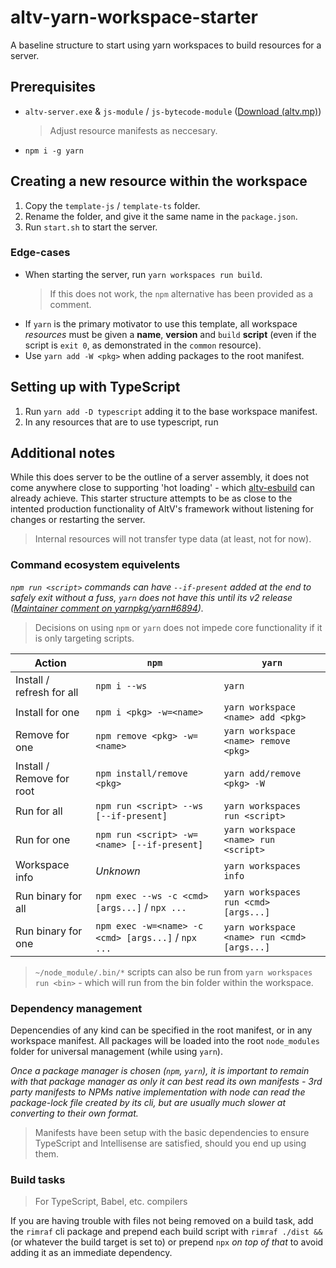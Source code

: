 # altv-yarn-workspace-starter

A baseline structure to start using yarn workspaces to build resources for a server.

## Prerequisites

- `altv-server.exe` & `js-module` / `js-bytecode-module` ([Download (altv.mp)](https://altv.mp/#/downloads))
  > Adjust resource manifests as neccesary.
- `npm i -g yarn`

## Creating a new resource within the workspace

1. Copy the `template-js` / `template-ts` folder.
2. Rename the folder, and give it the same name in the `package.json`.
3. Run `start.sh` to start the server.

### Edge-cases

- When starting the server, run `yarn workspaces run build`.
  > If this does not work, the `npm` alternative has been provided as a comment.
- If `yarn` is the primary motivator to use this template, all workspace *resources* must be given a **name**, **version** and `build` **script** (even if the script is `exit 0`, as demonstrated in the `common` resource).
- Use `yarn add -W <pkg>` when adding packages to the root manifest.

## Setting up with TypeScript

1. Run `yarn add -D typescript` adding it to the base workspace manifest.
2. In any resources that are to use typescript, run

## Additional notes

While this does server to be the outline of a server assembly, it does not come anywhere close to supporting 'hot loading' - which [altv-esbuild](https://github.com/xxshady/altv-esbuild) can already achieve. This starter structure attempts to be as close to the intented production functionality of AltV's framework without listening for changes or restarting the server.

> Internal resources will not transfer type data (at least, not for now).
> 

### Command ecosystem equivelents

*`npm run <script>` commands can have `--if-present` added at the end to safely exit without a fuss, `yarn` does not have this until its v2 release ([Maintainer comment on yarnpkg/yarn#6894](https://github.com/yarnpkg/yarn/issues/6894#issuecomment-646579736)).*

> Decisions on using `npm` or `yarn` does not impede core functionality if it is only targeting scripts.

| Action | `npm` | `yarn` |
| ------ | ----- | ------ |
| Install / refresh for all | `npm i --ws` | `yarn` |
| Install for one | `npm i <pkg> -w=<name>` | `yarn workspace <name> add <pkg>` |
| Remove for one | `npm remove <pkg> -w=<name>` | `yarn workspace <name> remove <pkg>` |
| Install / Remove for root | `npm install/remove <pkg>` | `yarn add/remove <pkg> -W` |
| Run for all | `npm run <script> --ws [--if-present]` | `yarn workspaces run <script>` |
| Run for one | `npm run <script> -w=<name> [--if-present]` | `yarn workspace <name> run <script>` |
| Workspace info | *Unknown* | `yarn workspaces info` |
| Run binary for all | `npm exec --ws -c <cmd> [args...]` / `npx ...` | `yarn workspaces run <cmd> [args...]` |
| Run binary for one | `npm exec -w=<name> -c <cmd> [args...]` / `npx ...` | `yarn workspace <name> run <cmd> [args...]` |

> `~/node_module/.bin/*` scripts can also be run from `yarn workspaces run <bin>` - which will run from the bin folder within the workspace.

### Dependency management

Depencendies of any kind can be specified in the root manifest, or in any workspace manifest. All packages will be loaded into the root `node_modules` folder for universal management (while using `yarn`).

*Once a package manager is chosen (`npm`, `yarn`), it is important to remain with that package manager as only it can best read its own manifests - 3rd party manifests to NPMs native implementation with node can read the package-lock file created by its cli, but are usually much slower at converting to their own format.*

> Manifests have been setup with the basic dependencies to ensure TypeScript and Intellisense are satisfied, should you end up using them.

### Build tasks

> For TypeScript, Babel, etc. compilers

If you are having trouble with files not being removed on a build task, add the `rimraf` cli package and prepend each build script with `rimraf ./dist &&` (or whatever the build target is set to) or prepend `npx` *on top of that* to avoid adding it as an immediate dependency.
